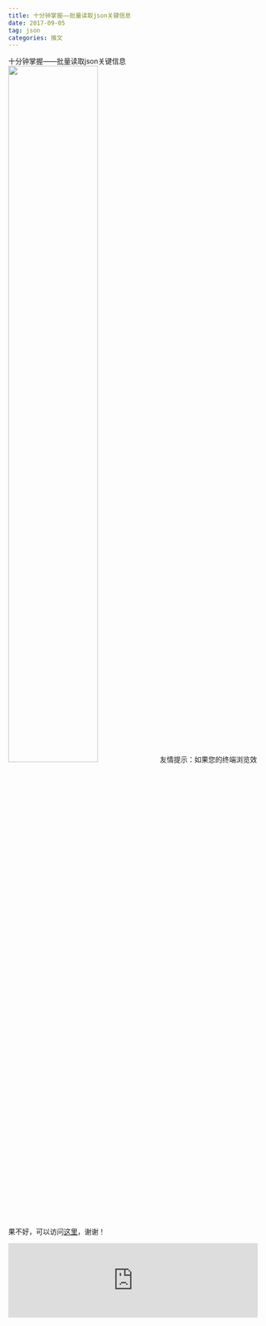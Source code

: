 ```yaml
---
title: 十分钟掌握——批量读取json关键信息
date: 2017-09-05
tag: json
categories: 推文
---
```

十分钟掌握——批量读取json关键信息
<img src="http://mmbiz.qpic.cn/mmbiz_jpg/ACviaWTBFxhZROZs3SHXAlWvMtfgNGcDwfn9UbvB8S5MlEQpt0TgLlRjSOVInDjCEPQaE1NyqDQlbWyWx6n7xMw/0?wx_fmt.jpeg" style="width: 60%; height: auto;"/><!--more-->
友情提示：如果您的终端浏览效果不好，可以访问[这里](https://stata-club.github.io/stata_article/2017-09-05.html)，谢谢！
<iframe src="https://stata-club.github.io/stata_article/2017-09-05.html" id="iframepage" frameborder="0" scrolling="no" marginheight="0" marginwidth="0" width="100%" onLoad="iFrameHeight()"></iframe>
<script type="text/javascript" language="javascript">
function iFrameHeight() {
var ifm= document.getElementById("iframepage");
var subWeb = document.frames ? document.frames["iframepage"].document : ifm.contentDocument;   
if(ifm != null && subWeb != null) {
 ifm.height = subWeb.body.scrollHeight;
} 
} 
</script> 
